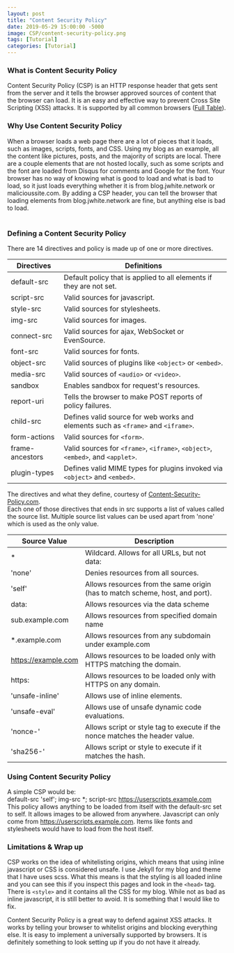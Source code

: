 ```yaml
---
layout: post
title: "Content Security Policy"
date: 2019-05-29 15:00:00 -5000
image: CSP/content-security-policy.png
tags: [Tutorial]
categories: [Tutorial]
---
```


### What is Content Security Policy

Content Security Policy (CSP) is an HTTP response header that gets sent from the server and it tells the browser approved sources of content that the browser can load. It is an easy and effective way to prevent Cross Site Scripting (XSS) attacks. It is supported by all common browsers ([Full Table](https://caniuse.com/#feat=contentsecuritypolicy2)).   

### Why Use Content Security Policy

When a browser loads a web page there are a lot of pieces that it loads, such as images, scripts, fonts, and CSS.  Using my blog as an example, all the content like pictures, posts, and the majority of scripts are local. There are a couple elements that are not hosted locally, such as some scripts and the font are loaded from Disqus for comments and Google for the font. Your browser has no way of knowing what is good to load and what is bad to load, so it just loads everything whether it is from blog.jwhite.network or malicioussite.com. By adding a CSP header, you can tell the browser that loading elements from blog.jwhite.network are fine, but anything else is bad to load.  
&nbsp;

### Defining a Content Security Policy

There are 14 directives and policy is made up of one or more directives.  

| Directives      | Definitions                                                                                         |
|-----------------|-----------------------------------------------------------------------------------------------------|
| default-src     | Default policy that is applied to all elements if they are not set.                                 |
| script-src      | Valid sources for javascript.                                                                       |
| style-src       | Valid sources for stylesheets.                                                                      |
| img-src         | Valid sources for images.                                                                           |
| connect-src     | Valid sources for ajax, WebSocket or EvenSource.                                                    |
| font-src        | Valid sources for fonts.                                                                            |
| object-src      | Valid sources of plugins like ```<object>``` or ```<embed>```.                                      |
| media-src       | Valid sources of ```<audio>``` or ```<video>```.                                                    |
| sandbox         | Enables sandbox for request's resources.                                                            |
| report-uri      | Tells the browser to make POST reports of policy failures.                                          |
| child-src       | Defines valid source for web works and elements such as ```<frame>``` and ```<iframe>```.           |
| form-actions    | Valid sources for ```<form>```.                                                                     |
| frame-ancestors | Valid sources for ```<frame>```, ```<iframe>```, ```<object>```, ```<embed>```, and ```<applet>```. |
| plugin-types    | Defines valid MIME types for plugins invoked via  ```<object>``` and ```<embed>```.                 |

The directives and what they define, courtesy of [Content-Security-Policy.com](https://content-security-policy.com/).  
Each one of those directives that ends in src supports a list of values called the source list. Multiple source list values can be used apart from 'none' which is used as the only value.  

| Source Value        | Description                                                                   |  
|---------------------|-------------------------------------------------------------------------------|  
| *                   | Wildcard. Allows for all URLs, but not data:                                  |  
| 'none'              | Denies resources from all sources.                                            |  
| 'self'              | Allows resources from the same origin (has to match scheme, host, and port).      |  
| data:               | Allows resources via the data scheme                                          |  
| sub.example.com     | Allows resources from specified domain name                                   |  
| *.example.com       | Allows resources from any subdomain under example.com                         |  
| https://example.com | Allows resources to be loaded only with HTTPS matching the domain.            |  
| https:              | Allows resources to be loaded only with HTTPS on any domain.                  |
| 'unsafe-inline'     | Allows use of inline elements.                                                |  
| 'unsafe-eval'       | Allows use of unsafe dynamic code evaluations.                                |  
| 'nonce-'            | Allows script or style tag to execute if the nonce matches the header value.  |  
| 'sha256-'           | Allows script or style to execute if it matches the hash.                     |  

### Using Content Security Policy

A simple CSP would be:  
default-src 'self'; img-src *; script-src https://userscripts.example.com  
This policy allows anything to be loaded from itself with the default-src set to self. It allows images to be allowed from anywhere. Javascript can only come from https://userscripts.example.com. Items like fonts and stylesheets would have to load from the host itself. 

### Limitations & Wrap up

CSP works on the idea of whitelisting origins, which means that using inline javascript or CSS is considered unsafe. I use Jekyll for my blog and theme that I have uses scss. What this means is that the styling is all loaded inline and you can see this if you inspect this pages and look in the ```<head>``` tag. There is ```<style>``` and it contains all the CSS for my blog. While not as bad as inline javascript, it is still better to avoid. It is something that I would like to fix.

Content Security Policy is a great way to defend against XSS attacks. It works by telling your browser to whitelist origins and blocking everything else. It is easy to implement a universally supported by browsers. It is definitely something to look setting up if you do not have it already. 